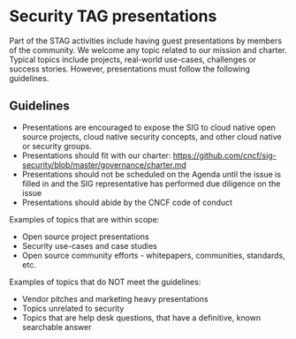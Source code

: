 # Security TAG presentations

Part of the STAG activities include having guest presentations by members of the community. 
We welcome any topic related to our mission and charter. Typical topics include projects, 
real-world use-cases, challenges or success stories. However, presentations must follow the 
following guidelines.

## Guidelines

- Presentations are encouraged to expose the SIG to cloud native open source projects, cloud native security concepts, and other cloud native or security groups.
- Presentations should fit with our charter: https://github.com/cncf/sig-security/blob/master/governance/charter.md
- Presentations should not be scheduled on the Agenda until the issue is filled in and the SIG representative has performed due diligence on the issue
- Presentations should abide by the CNCF code of conduct

Examples of topics that are within scope:
- Open source project presentations
- Security use-cases and case studies
- Open source community efforts - whitepapers, communities, standards, etc.

Examples of topics that do NOT meet the guidelines:
- Vendor pitches and marketing heavy presentations
- Topics unrelated to security
- Topics that are help desk questions, that have a definitive, known searchable answer
